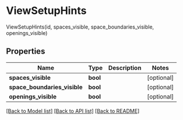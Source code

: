 # ViewSetupHints

ViewSetupHints(id, spaces_visible, space_boundaries_visible, openings_visible)
## Properties
Name | Type | Description | Notes
------------ | ------------- | ------------- | -------------
**spaces_visible** | **bool** |  | [optional] 
**space_boundaries_visible** | **bool** |  | [optional] 
**openings_visible** | **bool** |  | [optional] 

[[Back to Model list]](../README.md#documentation-for-models) [[Back to API list]](../README.md#documentation-for-api-endpoints) [[Back to README]](../README.md)


